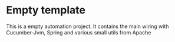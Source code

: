 Empty template
==============

This is a empty automation project.
It contains the main wiring with Cucumber-Jvm, Spring and various small utils from Apache



